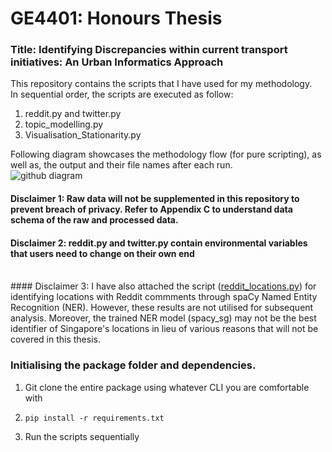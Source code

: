 # GE4401: Honours Thesis

### Title: Identifying Discrepancies within current transport initiatives: An Urban Informatics Approach

This repository contains the scripts that I have used for my methodology.<br /> 
In sequential order, the scripts are executed as follow: 
  1. reddit.py and twitter.py
  2. topic_modelling.py
  3. Visualisation_Stationarity.py

Following diagram showcases the methodology flow (for pure scripting), as well as, the output and their file names after each run.<br />
![github diagram](https://user-images.githubusercontent.com/58674555/104113414-7c13a880-5334-11eb-86c8-8400baa12336.png)

#### Disclaimer 1: Raw data will not be supplemented in this repository to prevent breach of privacy. Refer to Appendix C to understand data schema of the raw and processed data. <br />
#### Disclaimer 2: reddit.py and twitter.py contain environmental variables that users need to change on their own end
<br />
#### Disclaimer 3: I have also attached the script (<ins>reddit_locations.py</ins>) for identifying locations with Reddit commments through spaCy Named Entity Recognition (NER). However, these results are not utilised for subsequent analysis. Moreover, the trained NER model (spacy_sg) may not be the best identifier of Singapore's locations in lieu of various reasons that will not be covered in this thesis. 

### Initialising the package folder and dependencies.
  1. Git clone the entire package using whatever CLI you are comfortable with
  2. ```console
     pip install -r requirements.txt
     ```
  3. Run the scripts sequentially
